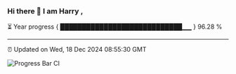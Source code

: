 ### Hi there 👋 I am Harry , 

⏳ Year progress { ████████████████████████████▁▁ } 96.28 %

---

⏰ Updated on Wed, 18 Dec 2024 08:55:30 GMT

![Progress Bar CI](https://github.com/duykhang68/duykhang68/workflows/Progress%20Bar%20CI/badge.svg)
